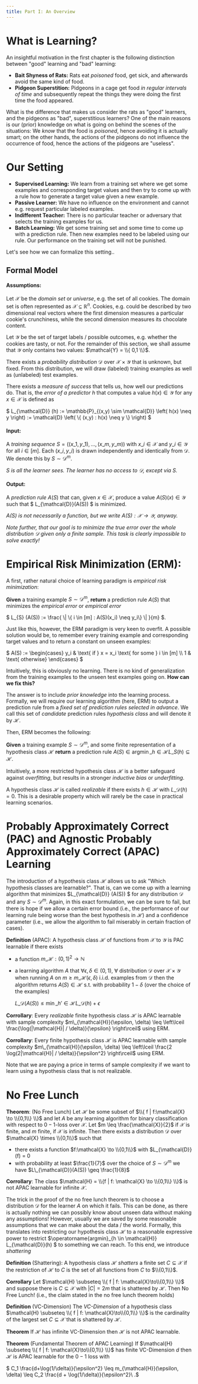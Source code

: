 ```yaml
---
title: Part I: An Overview
---
```



# What is Learning?

An insightful motivation in the first chapter is the following distinction between "good" learning and "bad" learning:

- **Bait Shyness of Rats:** Rats eat *poisoned* food, get sick, and afterwards avoid the same kind of food.
- **Pidgeon Superstition:** Pidgeons in a cage get food *in regular intervals of time* and subsequently repeat the things they were doing the first time the food appeared.

What is the difference that makes us consider the rats as "good" learners, and the pidgeons as "bad", superstitious learners?
One of the main reasons is our (prior) knowledge on what is going on behind the scenes of the situations:
We *know* that the food is *poisoned*, hence avoiding it is actually smart; on the other hands, the actions of the pidgeons do not influence the occurrence of food, hence the actions of the pidgeons are "useless".


# Our Setting

- **Supervised Learning:** We learn from a training set where we get some examples and corresponding target values and then try to come up with a rule how to generate a target value given a new example.
- **Passive Learner:** We have no influence on the environment and cannot e.g. request particular labeled examples.
- **Indifferent Teacher:** There is no particular teacher or adversary that selects the training examples for us.
- **Batch Learning:** We get some training set and some time to come up with a prediction rule. Then new examples need to be labeled using our rule. Our performance on the training set will not be punished.

Let's see how we can formalize this setting..


## Formal Model

#### Assumptions:
Let $\mathcal{X}$ be the *domain set* or *universe*, e.g. the set of all cookies. 
The domain set is often represented as $\mathcal{X} \subseteq \mathbb{R}^n$. 
Cookies, e.g. could be described by two dimensional real vectors where the first dimension measures a particular cookie's crunchiness, while the second dimension measures its chocolate content.

Let $\mathcal{Y}$ be the set of target labels / possible outcomes, e.g. whether the cookies are tasty, or not.
For the remainder of this section, we shall assume that $\mathcal{Y}$ only contains two values: $\mathcal{Y} = \\{ 0,1 \\}$.

There exists a *probability distribution* $\mathcal{D}$ over $\mathcal{X} \times \mathcal{Y}$ that is unknown, but fixed.
From this distribution, we will draw (labeled) training examples as well as (unlabeled) test examples.

There exists a *measure of success* that tells us, how well our predictions do. 
That is, the *error of a predictor* $h$ that computes a value $h(x) \in \mathcal{Y}$ for any $x \in \mathcal{X}$ is defined as 

$ L\_{\mathcal{D}} (h) := \mathbb{P}\_{(x,y) \sim \mathcal{D}} \left( h(x) \neq y \right) := \mathcal{D} \left( \\{ (x,y) : h(x) \neq y \\}  \right) $

#### Input:
A *training sequence* $S = ((x\_1, y\_1), \ldots, (x\_m, y\_m))$ with $x\_i \in \mathcal{X}$ and $y\_i \in \mathcal{Y}$ for all $i \in [m]$.
Each $(x\_i, y\_i)$ is drawn independently and identically from $\mathcal{D}$.
We denote this by $S \sim \mathcal{D}^m$.

*$S$ is all the learner sees. The learner has no access to $\mathcal{D}$, except via $S$.*

#### Output: 
A *prediction rule* $A(S)$ that can, given $x \in \mathcal{X}$, produce a value $A(S)(x) \in \mathcal{Y}$ such that $ L\_{\mathcal{D}}(A(S)) $ is minimized.

*$A(S)$ is not necessarily a function, but we write $A(S): \mathcal{X} \to \mathcal{Y}$, anyway.*

*Note further, that our goal is to minimize the true error over the whole distribution $\mathcal{D}$ given only a finite sample. This task is clearly impossible to solve exactly!*


# Empirical Risk Minimization (ERM):

A first, rather natural choice of learning paradigm is *empirical risk minimization*:

**Given** a training example $S \sim \mathcal{D}^m$, **return** a prediction rule $A(S)$ that minimizes the *empirical error* or *empirical error*

$ L\_{S} (A(S)) := \frac{ \\| \\{ i \in [m] : A(S)(x\_i) \neq y\_i\\} \\| }{m} $.

Just like this, however, the ERM paradigm is very keen to overfit. 
A possible solution would be, to remember every training example and corresponding target values and to return a constant on unseen examples:

$ A(S) := \begin{cases} y\_i & \text{ if } x = x\_i  \text{ for some } i \in [m] \\\\ 1 & \text{ otherwise} \end{cases} $

Intuitively, this is obviously no learning. 
There is no kind of generalization from the training examples to the unseen test examples going on.
**How can we fix this?** 

The answer is to include *prior knowledge* into the learning process. 
Formally, we will require our learning algorithm (here, ERM) to output a prediction rule from a *fixed set of prediction rules selected in advance*. 
We call this set of *candidate* prediction rules *hypothesis class* and will denote it by $\mathcal{H}$.

Then, ERM becomes the following:

**Given** a training example $S \sim \mathcal{D}^m$, and some finite representation of a hypothesis class $\mathcal{H}$ **return** a prediction rule $A(S) \in \operatorname{argmin}\_{h \in \mathcal{H}} L\_{S} (h) \subseteq \mathcal{H}$.

Intuitively, a more restricted hypothesis class $\mathcal{H}$ is a better safeguard against *overfitting*, but results in a stronger *inductive bias* or *underfitting*.

A hypothesis class $\mathcal{H}$ is called *realizable* if there exists $h \in \mathcal{H}$ with $L\_{\mathcal{D}} (h) = 0$.
This is a desirable property which will rarely be the case in practical learning scenarios.


# Probably Approximately Correct (PAC) and Agnostic Probably Approximately Correct (APAC) Learning

The introduction of a hypothesis class $\mathcal{H}$ allows us to ask "Which hypothesis classes are learnable?".
That is, can we come up with a learning algorithm that minimizes $L\_{\mathcal{D}} (A(S)) $ for any distribution $\mathcal{D}$ and any $S \sim \mathcal{D}^m$.
Again, in this exact formulation, we can be sure to fail, but there is hope if we allow a certain error bound (i.e., the performance of our learning rule being worse than the best hypothesis in $\mathcal{H}$) and a confidence parameter (i.e., we allow the algorithm to fail miserably in certain fraction of cases).

**Definition** (APAC):
A hypothesis class $\mathcal{H}$ of functions from $\mathcal{X}$ to $\mathcal{Y}$ is PAC learnable if there exists
- a function $m\_{\mathcal{H}}: (0,1)^2 \to \mathbb{N}$
- a learning algorithm $A$ that
  $\forall \epsilon, \delta \in (0,1)$, 
  $\forall$ distribution $\mathcal{D}$ over $\mathcal{X} \times \mathcal{Y}$
  when running $A$ on $m \geq m\_{\mathcal{H}}(\epsilon, \delta)$ i.i.d. examples from $\mathcal{D}$ then the algorithm returns $A(S) \in \mathcal{H}$ s.t. with probability $1-\delta$ (over the choice of the examples) 

  $L\_{\mathcal{D}}(A(S)) \leq \min\_{h' \in \mathcal{H}} L\_{\mathcal{D}}(h) + \epsilon$
  

**Corrollary**: 
Every *realizable* finite hypothesis class $\mathcal{H}$ is APAC learnable with sample complexity $m\_{\mathcal{H}}(\epsilon, \delta) \leq \left\lceil \frac{\log(|\mathcal{H}| / \delta)}{\epsilon} \right\rceil$ using ERM.

**Corrollary**: 
Every finite hypothesis class $\mathcal{H}$ is APAC learnable with sample complexity $m\_{\mathcal{H}}(\epsilon, \delta) \leq \left\lceil \frac{2 \log(2|\mathcal{H}| / \delta)}{\epsilon^2} \right\rceil$ using ERM.

Note that we are paying a price in terms of sample complexity if we want to learn using a hypothesis class that is not realizable.


# No Free Lunch

**Theorem**: (No Free Lunch)
Let $\mathcal{H}$ be some subset of $\\{ f | f:\mathcal{X} \to \\{0,1\\} \\}$ and let $A$ be any learning algorithm for binary classification with respect to $0-1$-loss over $\mathcal{X}$.
Let $m \leq \frac{\mathcal{X}}{2}$ if $\mathcal{X}$ is finite, and $m$ finite, if $\mathcal{X}$ is infinite.
Then there exists a distribution $\mathcal{D}$ over $\mathcal{X} \times \\{0,1\\}$ such that
- there exists a function $f:\mathcal{X} \to \\{0,1\\}$ with $L\_{\mathcal{D}}(f) = 0
- with probability at least $\frac{1}{7}$ over the choice of $S \sim \mathcal{D}^m$ we have $L\_{\mathcal{D}}(A(S)) \geq \frac{1}{8}$

**Corrollary**:
The class $\mathcal{H} = \\{f | f: \mathcal{X} \to \\{0,1\\} \\}$ is not APAC learnable for infinite $\mathcal{X}$.

The trick in the proof of the no free lunch theorem is to choose a distribution $\mathcal{D}$ for the learner $A$ on which it fails.
This can be done, as there is actually nothing we can possibly know about unseen data without making any assumptions!
However, usually we are saved by some reasonable assumptions that we can make about the data / the world.
Formally, this translates into restricting our hypothesis class $\mathcal{H}$ to a reasonable expressive power to restrict $\operatorname{argmin}\_{h \in \mathcal{H}} L\_{\mathcal{D}}(h) $ to something we can reach.
To this end, we introduce *shattering*

**Definition** (Shattering):
A hypothesis class $\mathcal{H}$ *shatters* a finite set $C \subseteq \mathcal{X}$ if the restriction of $\mathcal{H}$ to $C$ is the set of all functions from $C$ to $\\{0,1\\}$.

**Corrollary**
Let $\mathcal{H} \subseteq \\{ f | f: \mathcal{X}\to\\{0,1\\} \\}$ and suppose there is $C\subseteq\mathcal{X}$ with $|C|=2m$ that is shattered by $\mathcal{H}$. 
Then No Free Lunch! (i.e., the claim stated in the no free lunch theorem holds)

**Definition** (VC-Dimension)
The *VC-Dimension* of a hypothesis class $\mathcal{H} \subseteq \\{ f | f: \mathcal{X}\to\\{0,1\\} \\}$  is the cardinality of the largest set $C\subseteq \mathcal{X}$ that is shattered by $\mathcal{H}$.

**Theorem**
If $\mathcal{H}$ has infinite VC-Dimension then $\mathcal{H}$ is not APAC learnable.

**Theorem** (Fundamental Theorem of APAC Learning)
If $\mathcal{H} \subseteq \\{ f | f: \mathcal{X}\to\\{0,1\\} \\}$ has finite VC-Dimension $d$ then $\mathcal{H}$ is APAC learnable for the $0-1$ loss with 

$ C\_1 \frac{d+\log(1/\delta)}{\epsilon^2} \leq m\_{\mathcal{H}}(\epsilon, \delta) \leq C\_2 \frac{d + \log(1/\delta)}{\epsilon^2}\ .$

